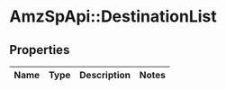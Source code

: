 # AmzSpApi::DestinationList

## Properties
Name | Type | Description | Notes
------------ | ------------- | ------------- | -------------

